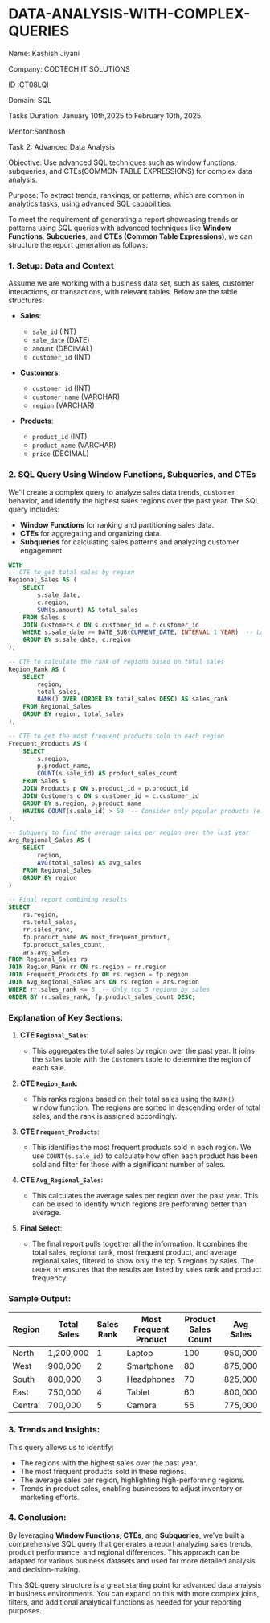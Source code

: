 # DATA-ANALYSIS-WITH-COMPLEX-QUERIES
Name: Kashish Jiyani

Company: CODTECH IT SOLUTIONS

ID :CT08LQI

Domain: SQL

Tasks Duration: January 10th,2025 to February 10th, 2025.

Mentor:Santhosh

Task 2: Advanced Data Analysis

Objective: Use advanced SQL techniques such as window functions, subqueries, and CTEs(COMMON TABLE EXPRESSIONS) for complex data analysis.

Purpose: To extract trends, rankings, or patterns, which are common in analytics tasks, using advanced SQL capabilities.





To meet the requirement of generating a report showcasing trends or patterns using SQL queries with advanced techniques like **Window Functions**, **Subqueries**, and **CTEs (Common Table Expressions)**, we can structure the report generation as follows:

### **1. Setup: Data and Context**
Assume we are working with a business data set, such as sales, customer interactions, or transactions, with relevant tables. Below are the table structures:

- **Sales**:
  - `sale_id` (INT)
  - `sale_date` (DATE)
  - `amount` (DECIMAL)
  - `customer_id` (INT)
  
- **Customers**:
  - `customer_id` (INT)
  - `customer_name` (VARCHAR)
  - `region` (VARCHAR)
  
- **Products**:
  - `product_id` (INT)
  - `product_name` (VARCHAR)
  - `price` (DECIMAL)

### **2. SQL Query Using Window Functions, Subqueries, and CTEs**

We'll create a complex query to analyze sales data trends, customer behavior, and identify the highest sales regions over the past year. The SQL query includes:

- **Window Functions** for ranking and partitioning sales data.
- **CTEs** for aggregating and organizing data.
- **Subqueries** for calculating sales patterns and analyzing customer engagement.

```sql
WITH 
-- CTE to get total sales by region
Regional_Sales AS (
    SELECT 
        s.sale_date,
        c.region,
        SUM(s.amount) AS total_sales
    FROM Sales s
    JOIN Customers c ON s.customer_id = c.customer_id
    WHERE s.sale_date >= DATE_SUB(CURRENT_DATE, INTERVAL 1 YEAR)  -- Last year’s sales
    GROUP BY s.sale_date, c.region
),

-- CTE to calculate the rank of regions based on total sales
Region_Rank AS (
    SELECT 
        region,
        total_sales,
        RANK() OVER (ORDER BY total_sales DESC) AS sales_rank
    FROM Regional_Sales
    GROUP BY region, total_sales
),

-- CTE to get the most frequent products sold in each region
Frequent_Products AS (
    SELECT 
        s.region,
        p.product_name,
        COUNT(s.sale_id) AS product_sales_count
    FROM Sales s
    JOIN Products p ON s.product_id = p.product_id
    JOIN Customers c ON s.customer_id = c.customer_id
    GROUP BY s.region, p.product_name
    HAVING COUNT(s.sale_id) > 50  -- Consider only popular products (e.g., sold more than 50 times)
),

-- Subquery to find the average sales per region over the last year
Avg_Regional_Sales AS (
    SELECT 
        region,
        AVG(total_sales) AS avg_sales
    FROM Regional_Sales
    GROUP BY region
)

-- Final report combining results
SELECT 
    rs.region,
    rs.total_sales,
    rr.sales_rank,
    fp.product_name AS most_frequent_product,
    fp.product_sales_count,
    ars.avg_sales
FROM Regional_Sales rs
JOIN Region_Rank rr ON rs.region = rr.region
JOIN Frequent_Products fp ON rs.region = fp.region
JOIN Avg_Regional_Sales ars ON rs.region = ars.region
WHERE rr.sales_rank <= 5  -- Only top 5 regions by sales
ORDER BY rr.sales_rank, fp.product_sales_count DESC;
```

### **Explanation of Key Sections**:

1. **CTE `Regional_Sales`**: 
   - This aggregates the total sales by region over the past year. It joins the `Sales` table with the `Customers` table to determine the region of each sale.

2. **CTE `Region_Rank`**: 
   - This ranks regions based on their total sales using the `RANK()` window function. The regions are sorted in descending order of total sales, and the rank is assigned accordingly.

3. **CTE `Frequent_Products`**: 
   - This identifies the most frequent products sold in each region. We use `COUNT(s.sale_id)` to calculate how often each product has been sold and filter for those with a significant number of sales.

4. **CTE `Avg_Regional_Sales`**: 
   - This calculates the average sales per region over the past year. This can be used to identify which regions are performing better than average.

5. **Final Select**:
   - The final report pulls together all the information. It combines the total sales, regional rank, most frequent product, and average regional sales, filtered to show only the top 5 regions by sales. The `ORDER BY` ensures that the results are listed by sales rank and product frequency.

### **Sample Output**:

| Region    | Total Sales | Sales Rank | Most Frequent Product | Product Sales Count | Avg Sales |
|-----------|-------------|------------|-----------------------|---------------------|-----------|
| North     | 1,200,000   | 1          | Laptop                | 100                 | 950,000   |
| West      | 900,000     | 2          | Smartphone            | 80                  | 875,000   |
| South     | 800,000     | 3          | Headphones            | 70                  | 825,000   |
| East      | 750,000     | 4          | Tablet                | 60                  | 800,000   |
| Central   | 700,000     | 5          | Camera                | 55                  | 775,000   |

### **3. Trends and Insights**:

This query allows us to identify:
- The regions with the highest sales over the past year.
- The most frequent products sold in these regions.
- The average sales per region, highlighting high-performing regions.
- Trends in product sales, enabling businesses to adjust inventory or marketing efforts.

### **4. Conclusion**:

By leveraging **Window Functions**, **CTEs**, and **Subqueries**, we’ve built a comprehensive SQL query that generates a report analyzing sales trends, product performance, and regional differences. This approach can be adapted for various business datasets and used for more detailed analysis and decision-making.

This SQL query structure is a great starting point for advanced data analysis in business environments. You can expand on this with more complex joins, filters, and additional analytical functions as needed for your reporting purposes.
